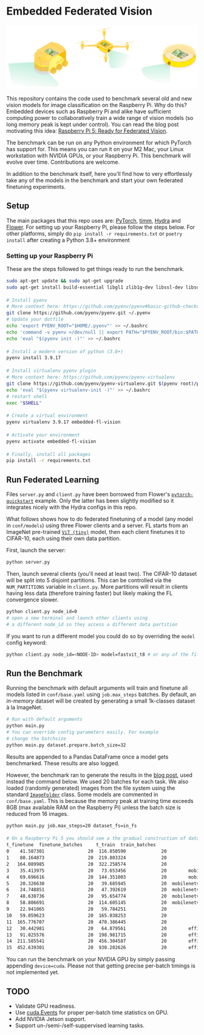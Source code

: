 # Embedded Federated Vision


![embedded-federated-vision diagram](_static/embedded_federated_vision.jpg)

This repository contains the code used to benchmark several old and new vision models for image classification on the Raspberry Pi. Why do this? Embedded devices such as Raspberry Pi and alike have sufficient computing power to collaboratively train a wide range of vision models (so long memory peak is kept under control). You can read the blog post motivating this idea: [Raspberry Pi 5: Ready for Federated Vision](https://flower.dev/blog/2023-12-06-raspberrypi-is-ready-for-fl/).

The benchmark can be run on any Python environment for which PyTorch has support for. This means you can run it on your M2 Mac, your Linux workstation with NVIDIA GPUs, or your Raspberry Pi. This benchmark will evolve over time. Contributions are welcome.

In addition to the benchmark itself, here you'll find how to very effortlessly take any of the models in the benchmark and start your own federated finetuning experiments. 

## Setup

The main packages that this repo uses are: [PyTorch](https://pytorch.org/), [timm](https://github.com/huggingface/pytorch-image-models), [Hydra](https://hydra.cc/) and [Flower](https://flower.dev/).
For setting up your Raspberry Pi, please follow the steps below. For other platforms, simply do `pip install -r requirements.txt` or `poetry install` after creating a Python 3.8+ environment

### Setting up your Raspberry Pi

These are the steps followed to get things ready to run the benchmark.

```bash
sudo apt-get update && sudo apt-get upgrade
sudo apt-get install build-essential libgl1 zlib1g-dev libssl-dev libsqlite3-dev libreadline-dev libbz2-dev libffi-dev liblzma-dev

# Install pyenv
# More context here: https://github.com/pyenv/pyenv#basic-github-checkout
git clone https://github.com/pyenv/pyenv.git ~/.pyenv
# Update your dotfile
echo 'export PYENV_ROOT="$HOME/.pyenv"' >> ~/.bashrc
echo 'command -v pyenv >/dev/null || export PATH="$PYENV_ROOT/bin:$PATH"' >> ~/.bashrc
echo 'eval "$(pyenv init -)"' >> ~/.bashrc

# Install a modern version of python (3.8+)
pyenv install 3.9.17

# Install virtualenv pyenv plugin
# More context here: https://github.com/pyenv/pyenv-virtualenv
git clone https://github.com/pyenv/pyenv-virtualenv.git $(pyenv root)/plugins/pyenv-virtualenv
echo 'eval "$(pyenv virtualenv-init -)"' >> ~/.bashrc
# restart shell
exec "$SHELL"

# Create a virtual environment
pyenv virtualenv 3.9.17 embedded-fl-vision

# Activate your environment
pyenv activate embedded-fl-vision

# Finally, install all packages
pip install -r requirements.txt
```

## Run Federated Learning

Files `server.py` and `client.py` have been borrowed from Flower's [`pytorch-quickstart`](https://github.com/adap/flower/tree/main/examples/quickstart-pytorch) example. Only the latter has been slightly modified so it integrates nicely with the Hydra configs in this repo.

What follows shows how to do federated finetuning of a model (any model in `conf/models`) using three Flower clients and a server. FL starts from an ImageNet pre-trained [`ViT (tiny)`](https://huggingface.co/timm/vit_tiny_patch16_224.augreg_in21k) model, then each client finetunes it to CIFAR-10, each using their own data partition. 

First, launch the server:
```bash
python server.py
```

Then, launch several clients (you'll need at least two). The CIFAR-10 dataset will be split into 5 disjoint partitions. This can be controlled via the `NUM_PARTITIONS` variable in `client.py`. More partitions will result in clients having less data (therefore training faster) but likely making the FL convergence slower.

```bash
python client.py node_id=0
# open a new terminal and launch other clients using
# a different node_id so they access a different data partition
```


If you want to run a different model you could do so by overriding the `model` config keyword:

```bash
python client.py node_id=<NODE-ID> model=fastvit_t8 # or any of the filenames in conf/model
```


## Run the Benchmark

Running the benchmark with default arguments will train and finetune all models listed in `conf/base.yaml` using `job.max_steps` batches. By default, an _in-memory_ dataset will be created by generating a small 1k-classes dataset à la ImageNet.

```bash
# Run with default arguments
python main.py
# You can override config parameters easily. For example
# change the batchsize
python main.py dataset.prepare.batch_size=32 
```
Results are appended to a Pandas DataFrame once a model gets benchmarked. These results are also logged.

However, the benchmark ran to generate the results in the [blog post](https://flower.dev/blog/2023-12-06-raspberrypi-is-ready-for-fl/), used instead the command below. We used 20 batches for each task. We also loaded (randomly generated) images from the file system using the standard [`ImageFolder`](https://pytorch.org/vision/stable/generated/torchvision.datasets.ImageFolder.html) class. Some models are commented in `conf/base.yaml`. This is because the memory peak at training time exceeds 8GB (max available RAM on the Raspberry Pi) unless the batch size is reduced from 16 images.

```bash
python main.py job.max_steps=20 dataset_fs=in_fs

# On a Raspberry Pi 5 you should see a the gradual construction of dataframe similar to this
t_finetune  finetune_batches     t_train  train_batches                  model  num_classes  num_images    input_shape  parameters  gmacs   top1   top5
0    41.587301                20  116.850590             20               resnet18         1000        1000  [3, 224, 224]        11.7   1.80  69.76  89.07
1    80.164873                20  219.803324             20               resnet34         1000        1000  [3, 224, 224]        21.8   3.68  73.31  91.42
2   164.089985                20  322.258574             20               resnet50         1000        1000  [3, 224, 224]        35.6   4.10  78.05  93.78
3    35.413975                20   73.653456             20        mobilenetv2_050         1000        1000  [3, 224, 224]         2.0   0.10  65.95  86.08
4    69.696616                20  144.351003             20        mobilenetv2_100         1000        1000  [3, 224, 224]         6.1   0.60  72.97  91.02
5    20.326630                20   39.685945             20  mobilenetv3_small_075         1000        1000  [3, 224, 224]         2.0   0.04  65.40    NaN
6    24.748851                20   47.392619             20  mobilenetv3_small_100         1000        1000  [3, 224, 224]         2.5   0.06  67.40    NaN
7    48.638736                20   95.654774             20  mobilenetv3_large_075         1000        1000  [3, 224, 224]         4.0   0.12  73.30    NaN
8    58.806691                20  114.605145             20  mobilenetv3_large_100         1000        1000  [3, 224, 224]         5.5   0.20  75.20    NaN
9    22.941065                20   59.784251             20               vit_tiny         1000        1000  [3, 224, 224]         5.7   1.10  75.46  92.84
10   59.059623                20  165.038253             20              vit_small         1000        1000  [3, 224, 224]        21.7   4.30  78.85  94.29
11  165.776707                20  470.386445             20               vit_base         1000        1000  [3, 224, 224]        85.8  16.90  79.15  94.09
12   30.442981                20   64.879561             20        efficientvit_b0         1000        1000  [3, 224, 224]         3.4   0.10    NaN    NaN
13   91.025576                20  198.981715             20        efficientvit_b1         1000        1000  [3, 224, 224]         9.1   0.50  79.39  94.35
14  211.585541                20  456.304587             20        efficientvit_b2         1000        1000  [3, 224, 224]        24.3   1.60  82.10  95.78
15  452.639301                20  930.202626             20        efficientvit_b3         1000        1000  [3, 224, 224]        48.6   4.00  83.47  96.36
```

You can run the benchmark on your NVIDIA GPU by simply passing appending `device=cuda`. Please not that getting precise per-batch timings is not implemented yet.


## TODO

- Validate GPU readiness.
- Use [cuda.Events](https://pytorch.org/docs/stable/generated/torch.cuda.Event.html) for proper per-batch time statistics on GPU.
- Add NVIDIA Jetson support.
- Support un-/semi-/self-suppervised learning tasks.

